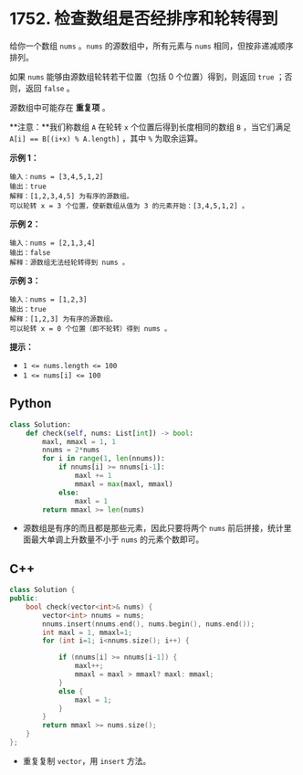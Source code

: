 # 1752. 检查数组是否经排序和轮转得到

给你一个数组 `nums` 。`nums` 的源数组中，所有元素与 `nums` 相同，但按非递减顺序排列。

如果 `nums` 能够由源数组轮转若干位置（包括 0 个位置）得到，则返回 `true` ；否则，返回 `false` 。

源数组中可能存在 **重复项** 。

**注意：**我们称数组 `A` 在轮转 `x` 个位置后得到长度相同的数组 `B` ，当它们满足 `A[i] == B[(i+x) % A.length]` ，其中 `%` 为取余运算。

**示例 1：**

```
输入：nums = [3,4,5,1,2]
输出：true
解释：[1,2,3,4,5] 为有序的源数组。
可以轮转 x = 3 个位置，使新数组从值为 3 的元素开始：[3,4,5,1,2] 。
```

**示例 2：**

```
输入：nums = [2,1,3,4]
输出：false
解释：源数组无法经轮转得到 nums 。
```

**示例 3：**

```
输入：nums = [1,2,3]
输出：true
解释：[1,2,3] 为有序的源数组。
可以轮转 x = 0 个位置（即不轮转）得到 nums 。
```

**提示：**

- `1 <= nums.length <= 100`
- `1 <= nums[i] <= 100`



## Python

```python
class Solution:
    def check(self, nums: List[int]) -> bool:
        maxl, mmaxl = 1, 1
        nnums = 2*nums
        for i in range(1, len(nnums)):
            if nnums[i] >= nnums[i-1]:
                maxl += 1
                mmaxl = max(maxl, mmaxl)
            else:
                maxl = 1
        return mmaxl >= len(nums)
```

- 源数组是有序的而且都是那些元素，因此只要将两个 `nums` 前后拼接，统计里面最大单调上升数量不小于 `nums` 的元素个数即可。



## C++

```cpp
class Solution {
public:
    bool check(vector<int>& nums) {
        vector<int> nnums = nums;
        nnums.insert(nnums.end(), nums.begin(), nums.end());
        int maxl = 1, mmaxl=1;
        for (int i=1; i<nnums.size(); i++) {

            if (nnums[i] >= nnums[i-1]) {
                maxl++;
                mmaxl = maxl > mmaxl? maxl: mmaxl;
            }
            else {
                maxl = 1;
            }
        }
        return mmaxl >= nums.size();
    }
};
```

- 重复复制 `vector`，用 `insert` 方法。

